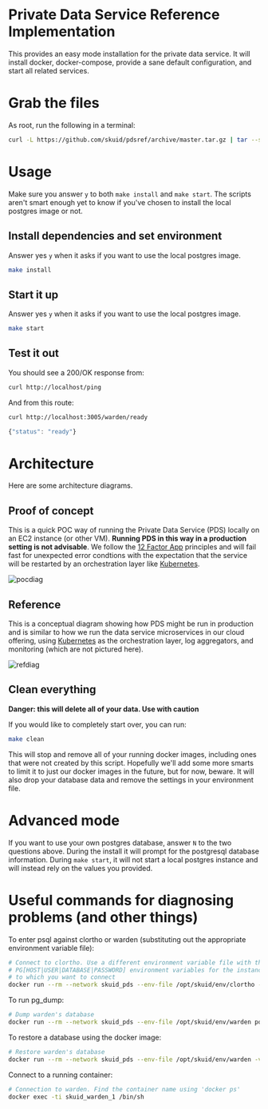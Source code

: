 # Private Data Service Reference Implementation

This provides an easy mode installation for the private data service. It will install docker, docker-compose, provide a sane default configuration, and start all related services.

# Grab the files

As root, run the following in a terminal:

```bash
curl -L https://github.com/skuid/pdsref/archive/master.tar.gz | tar --strip-components=1 -xzvf - -C /opt/skuid
```
# Usage

Make sure you answer `y` to both `make install` and `make start`. The scripts aren't smart enough yet to know if you've chosen to install the local postgres image or not.

## Install dependencies and set environment

Answer yes `y` when it asks if you want to use the local postgres image.

```bash
make install
```

## Start it up

Answer yes `y` when it asks if you want to use the local postgres image.

```bash
make start
```

## Test it out

You should see a 200/OK response from:

```bash
curl http://localhost/ping
```

And from this route:

```bash
curl http://localhost:3005/warden/ready
```

```javascript
{"status": "ready"}
```

# Architecture

Here are some architecture diagrams.

## Proof of concept

This is a quick POC way of running the Private Data Service (PDS) locally on an EC2 instance (or other VM). **Running PDS in this way in a production setting is not advisable**. We follow the [12 Factor App] principles and will fail fast for unexpected error condtions with the expectation that the service will be restarted by an orchestration layer like [Kubernetes].

![pocdiag]

## Reference

This is a conceptual diagram showing how PDS might be run in production and is similar to how we run the data service microservices in our cloud offering, using [Kubernetes] as the orchestration layer, log aggregators, and monitoring (which are not pictured here).

![refdiag]

[pocdiag]: https://github.com/skuid/pdsref/blob/master/imgs/poc.png "POC Diagram"
[refdiag]: https://github.com/skuid/pdsref/blob/master/imgs/ref.png "Reference Diagram"
[12 Factor App]: https://12factor.net/ "12 Factor App"
[Kubernetes]: https://kubernetes.io/ "Kubernetes"

## Clean everything

**Danger: this will delete all of your data. Use with caution**

If you would like to completely start over, you can run:

```bash
make clean
```

This will stop and remove all of your running docker images, including ones that were not created by this script. Hopefully we'll add some more smarts to limit it to just our docker images in the future, but for now, beware. It will also drop your database data and remove the settings in your environment file.

# Advanced mode 

If you want to use your own postgres database, answer `N` to the two questions above. During the install it will prompt for the postgresql database information. During `make start`, it will not start a local postgres instance and will instead rely on the values you provided.

# Useful commands for diagnosing problems (and other things)

To enter psql against clortho or warden (substituting out the appropriate environment variable file):

```bash
# Connect to clortho. Use a different environment variable file with the
# PG[HOST|USER|DATABASE|PASSWORD] environment variables for the instance
# to which you want to connect
docker run --rm --network skuid_pds --env-file /opt/skuid/env/clortho -it postgres:9.6 psql
```

To run pg_dump:

```bash
# Dump warden's database
docker run --rm --network skuid_pds --env-file /opt/skuid/env/warden postgres:9.6 pg_dump warden > warden_bak.sql
```

To restore a database using the docker image:

```bash
# Restore warden's database
docker run --rm --network skuid_pds --env-file /opt/skuid/env/warden -v "/opt/skuid:/opt/skuid" -it postgres:9.6 psql -f /opt/skuid/warden_bak.sql
```

Connect to a running container:

```bash
# Connection to warden. Find the container name using 'docker ps'
docker exec -ti skuid_warden_1 /bin/sh
```

